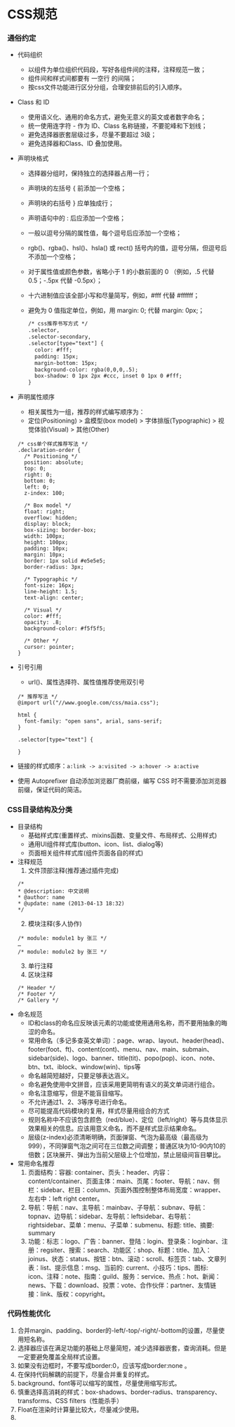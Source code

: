 # CSS规范

### 通俗约定
- 代码组织
  - 以组件为单位组织代码段，写好各组件间的注释，注释规范一致；
  - 组件间和样式间都要有 一空行 的间隔；
  - 按css文件功能进行区分分组，合理安排前后的引入顺序。
- Class 和 ID
  - 使用语义化、通用的命名方式，避免无意义的英文或者数字命名；
  - 统一使用连字符 - 作为 ID、Class 名称链接，不要驼峰和下划线；
  - 避免选择器嵌套层级过多，尽量不要超过 3级；
  - 避免选择器和Class、ID 叠加使用。
- 声明块格式
  - 选择器分组时，保持独立的选择器占用一行；
  - 声明块的左括号 { 前添加一个空格；
  - 声明块的右括号 } 应单独成行；
  - 声明语句中的 : 后应添加一个空格；
  - 一般以逗号分隔的属性值，每个逗号后应添加一个空格；
  - rgb()、rgba()、hsl()、hsla() 或 rect() 括号内的值，逗号分隔，但逗号后不添加一个空格；
  - 对于属性值或颜色参数，省略小于 1 的小数前面的 0 （例如，.5 代替 0.5；-.5px 代替 -0.5px）；
  - 十六进制值应该全部小写和尽量简写，例如，#fff 代替 #ffffff；
  - 避免为 0 值指定单位，例如，用 margin: 0; 代替 margin: 0px;；

    ```html
    /* css推荐书写方式 */
    .selector,
    .selector-secondary,
    .selector[type="text"] {
      color: #fff;
      padding: 15px;
      margin-bottom: 15px;
      background-color: rgba(0,0,0,.5);
      box-shadow: 0 1px 2px #ccc, inset 0 1px 0 #fff;
    }
    ```
- 声明属性顺序
  - 相关属性为一组，推荐的样式编写顺序为：
  - 定位(Positioning) > 盒模型(box model) > 字体排版(Typographic) > 视觉体验(Visual) > 其他(Other)

  ```
  /* css单个样式推荐写法 */
  .declaration-order {
    /* Positioning */
    position: absolute;
    top: 0;
    right: 0;
    bottom: 0;
    left: 0;
    z-index: 100;

    /* Box model */
    float: right;
    overflow: hidden;
    display: block;
    box-sizing: border-box;
    width: 100px;
    height: 100px;
    padding: 10px;
    margin: 10px;
    border: 1px solid #e5e5e5;
    border-radius: 3px;

    /* Typographic */
    font-size: 16px;
    line-height: 1.5;
    text-align: center;

    /* Visual */
    color: #fff;
    opacity: .8;
    background-color: #f5f5f5;

    /* Other */
    cursor: pointer;
  }
  ```
- 引号引用
  - url()、属性选择符、属性值推荐使用双引号
  ```
  /* 推荐写法 */
  @import url("//www.google.com/css/maia.css");

  html {
    font-family: "open sans", arial, sans-serif;
  }

  .selector[type="text"] {

  }
  ```
- 链接的样式顺序：`a:link -> a:visited -> a:hover -> a:active`
- 使用 Autoprefixer 自动添加浏览器厂商前缀，编写 CSS 时不需要添加浏览器前缀，保证代码的简洁。

### CSS目录结构及分类
- 目录结构
  - 基础样式库(重置样式、mixins函数、变量文件、布局样式、公用样式)
  - 通用UI组件样式库(button、icon、list、dialog等)
  - 页面相关组件样式库(组件页面各自的样式)
- 注释规范
  1. 文件顶部注释(推荐通过插件完成)
  ```
  /*
  * @description: 中文说明
  * @author: name
  * @update: name (2013-04-13 18:32)
  */
  ```
  2. 模块注释(多人协作)
  ```
  /* module: module1 by 张三 */
  …
  /* module: module2 by 张三 */
  ```
  3. 单行注释
  4. 区块注释
  ```
  /* Header */
  /* Footer */
  /* Gallery */
  ```
- 命名规范
  - ID和class的命名应反映该元素的功能或使用通用名称，而不要用抽象的晦涩的命名。
  - 常用命名（多记多查英文单词）：page、wrap、layout、header(head)、footer(foot、ft)、content(cont)、menu、nav、main、submain、sidebar(side)、logo、banner、title(tit)、popo(pop)、icon、note、btn、txt、iblock、window(win)、tips等
  - 命名越简短越好，只要足够表达涵义。
  - 命名避免使用中文拼音，应该采用更简明有语义的英文单词进行组合。
  - 命名注意缩写，但是不能盲目缩写。
  - 不允许通过1、2、3等序号进行命名。
  - 尽可能提高代码模块的复用，样式尽量用组合的方式
  - 规则名称中不应该包含颜色（red/blue）、定位（left/right）等与具体显示效果相关的信息。应该用意义命名，而不是样式显示结果命名。
  - 层级(z-index)必须清晰明确，页面弹窗、气泡为最高级（最高级为999），不同弹窗气泡之间可在三位数之间调整；普通区块为10-90内10的倍数；区块展开、弹出为当前父层级上个位增加，禁止层级间盲目攀比。
- 常用命名推荐
  1. 页面结构：容器: container、页头：header、内容：content/container、页面主体：main、页尾：footer、导航：nav、侧栏：sidebar、栏目：column、页面外围控制整体布局宽度：wrapper、左右中：left right center。
  2. 导航：导航：nav、主导航：mainbav、子导航：subnav、导航：topnav、边导航：sidebar、左导航：leftsidebar、右导航：rightsidebar、菜单：menu、子菜单：submenu、标题: title、摘要: summary
  3. 功能：标志：logo、广告：banner、登陆：login、登录条：loginbar、注册：regsiter、搜索：search、功能区：shop、标题：title、加入：joinus、状态：status、按钮：btn、滚动：scroll、标签页：tab、文章列表：list、提示信息：msg、当前的: current、小技巧：tips、图标: icon、注释：note、指南：guild、服务：service、热点：hot、新闻：news、下载：download、投票：vote、合作伙伴：partner、友情链接：link、版权：copyright。

### 代码性能优化
1. 合并margin、padding、border的-left/-top/-right/-bottom的设置，尽量使用短名称。
2. 选择器应该在满足功能的基础上尽量简短，减少选择器嵌套，查询消耗。但是一定要避免覆盖全局样式设置。
3. 如果没有边框时，不要写成border:0，应该写成border:none 。
4. 在保持代码解耦的前提下，尽量合并重复的样式。
5. background、font等可以缩写的属性，尽量使用缩写形式。
6. 慎重选择高消耗的样式：box-shadows、border-radius、transparency、transforms、CSS filters（性能杀手）
7. Float在渲染时计算量比较大，尽量减少使用。
8.

